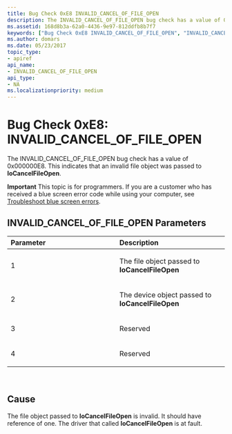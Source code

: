 ```yaml
---
title: Bug Check 0xE8 INVALID_CANCEL_OF_FILE_OPEN
description: The INVALID_CANCEL_OF_FILE_OPEN bug check has a value of 0x000000E8. This indicates that an invalid file object was passed to IoCancelFileOpen.
ms.assetid: 168d8b3a-62a0-4436-9e97-812ddfb8b7f7
keywords: ["Bug Check 0xE8 INVALID_CANCEL_OF_FILE_OPEN", "INVALID_CANCEL_OF_FILE_OPEN"]
ms.author: domars
ms.date: 05/23/2017
topic_type:
- apiref
api_name:
- INVALID_CANCEL_OF_FILE_OPEN
api_type:
- NA
ms.localizationpriority: medium
---
```


# Bug Check 0xE8: INVALID\_CANCEL\_OF\_FILE\_OPEN


The INVALID\_CANCEL\_OF\_FILE\_OPEN bug check has a value of 0x000000E8. This indicates that an invalid file object was passed to **IoCancelFileOpen**.

**Important** This topic is for programmers. If you are a customer who has received a blue screen error code while using your computer, see [Troubleshoot blue screen errors](https://windows.microsoft.com/windows-10/troubleshoot-blue-screen-errors).

## INVALID\_CANCEL\_OF\_FILE\_OPEN Parameters


<table>
<colgroup>
<col width="50%" />
<col width="50%" />
</colgroup>
<thead>
<tr class="header">
<th align="left">Parameter</th>
<th align="left">Description</th>
</tr>
</thead>
<tbody>
<tr class="odd">
<td align="left"><p>1</p></td>
<td align="left"><p>The file object passed to <strong>IoCancelFileOpen</strong></p></td>
</tr>
<tr class="even">
<td align="left"><p>2</p></td>
<td align="left"><p>The device object passed to <strong>IoCancelFileOpen</strong></p></td>
</tr>
<tr class="odd">
<td align="left"><p>3</p></td>
<td align="left"><p>Reserved</p></td>
</tr>
<tr class="even">
<td align="left"><p>4</p></td>
<td align="left"><p>Reserved</p></td>
</tr>
</tbody>
</table>

 

Cause
-----

The file object passed to **IoCancelFileOpen** is invalid. It should have reference of one. The driver that called **IoCancelFileOpen** is at fault.

 

 




